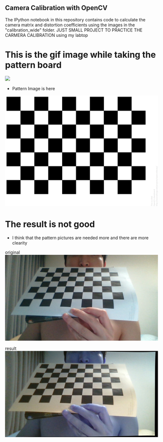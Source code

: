 ## Camera Calibration with OpenCV

The IPython notebook in this repository contains code to calculate the camera matrix and distortion coefficients using the images in the "calibration_wide" folder.
JUST SMALL PROJECT TO PRACTICE THE CARMERA CALIBRATION using my labtop


# This is the gif image while taking the pattern board

<img src="carmera_cal_wooks_auto.gif"/>

- Pattern Image is here

<img src="pattern.png"/>

# The result is not good

- I think that the pattern pictures are needed more and there are more clearity

original
<img src="my_computer_picture/2020-10-16-211920.jpg"/>

result
<img src="my_computer_picture/test_undist.jpg"/>
